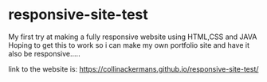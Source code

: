 # responsive-site-test

My first try at making a fully responsive website using HTML,CSS and JAVA
Hoping to get this to work so i can make my own portfolio site and have it also be responsive.....

link to the website is: https://collinackermans.github.io/responsive-site-test/
